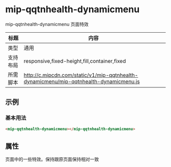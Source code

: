 # mip-qqtnhealth-dynamicmenu

mip-qqtnhealth-dynamicmenu 页面特效

标题|内容
----|----
类型|通用
支持布局|responsive,fixed-height,fill,container,fixed
所需脚本|http://c.mipcdn.com/static/v1/mip-qqtnhealth-dynamicmenu/mip-qqtnhealth-dynamicmenu.js

## 示例

### 基本用法
```html
<mip-qqtnhealth-dynamicmenu></mip-qqtnhealth-dynamicmenu>
```

## 属性
页面中的一些特效。保持跟原页面保持相对一致

